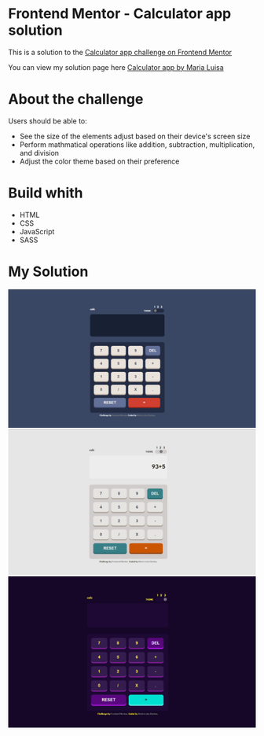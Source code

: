 # Frontend Mentor - Calculator app solution

This is a solution to the [Calculator app challenge on Frontend Mentor](https://www.frontendmentor.io/challenges/calculator-app-9lteq5N29)

You can view my solution page here [Calculator app by Maria Luisa](https://marialuisamd.github.io/Frontend_Mentor/CALCULATOR_APP)

# About the challenge
Users should be able to:

- See the size of the elements adjust based on their device's screen size
- Perform mathmatical operations like addition, subtraction, multiplication, and division
- Adjust the color theme based on their preference

# Build whith

- HTML
- CSS
- JavaScript
- SASS

# My Solution

![](./images/theme1.png)
![](./images/theme%202.png)
![](./images/theme%203.png)
